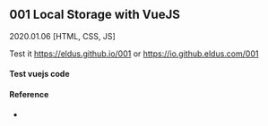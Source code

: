 ## 001 Local Storage with VueJS
2020.01.06 [HTML, CSS, JS]

Test it https://eldus.github.io/001 or https://io.github.eldus.com/001

#### Test vuejs code


#### Reference
*
